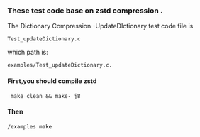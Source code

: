 ###  These test code base on zstd compression .

The Dictionary Compression -UpdateDIctionary test code file is 

~~~
Test_updateDictionary.c
~~~

which path is:

~~~ 
examples/Test_updateDictionary.c.
~~~

#### First,you should compile zstd 

~~~
 make clean && make- j8
~~~

#### Then 

~~~
/examples make
~~~



